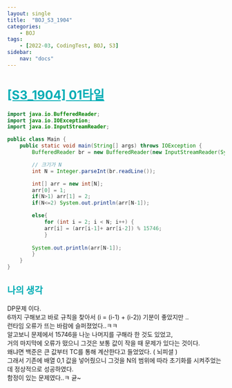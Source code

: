 ```yaml
---
layout: single
title:  "BOJ_S3_1904"
categories: 
    - BOJ
tags: 
    - [2022-03, CodingTest, BOJ, S3]
sidebar:
    nav: "docs"
---
```


# <b><a style="color:#00adb5" href="https://www.acmicpc.net/problem/1904" target=_blank>[S3_1904] 01타일</a></b>

```java
import java.io.BufferedReader;
import java.io.IOException;
import java.io.InputStreamReader;

public class Main {
    public static void main(String[] args) throws IOException {
        BufferedReader br = new BufferedReader(new InputStreamReader(System.in));

        // 크기가 N
        int N = Integer.parseInt(br.readLine());

        int[] arr = new int[N];
        arr[0] = 1;
        if(N>1) arr[1] = 2;
        if(N<=2) System.out.println(arr[N-1]);

        else{
            for (int i = 2; i < N; i++) {
            arr[i] = (arr[i-1]+ arr[i-2]) % 15746;
            }
            
        System.out.println(arr[N-1]);
        }
    }
}
```

## <b><a style="color:#00adb5">나의 생각</a></b>
DP문제 이다.<br>
6까지 구해보고 바로 규칙을 찾아서 (i = (i-1) + (i-2)) 기분이 좋았지만 ..<br>
런타임 오류가 뜨는 바람에 슬퍼졌었다..ㅋㅋ<br>
알고보니 문제에서 15746을 나눈 나머지를 구해라 한 것도 있었고,<br>
거의 마지막에 오류가 떴으니 그것은 보통 값이 작을 때 문제가 있다는 것이다.<br>
왜냐면 백준은 큰 값부터 TC를 통해 계산한다고 들었었다. ( 뇌피셜 )<br>
그래서 기존에 배열 0,1 값을 넣어줬으니 그것을 N의 범위에 따라 초기화를 시켜주었는데 정상적으로 성공하였다.<br>
함정이 있는 문제였다..ㅋ 귣~